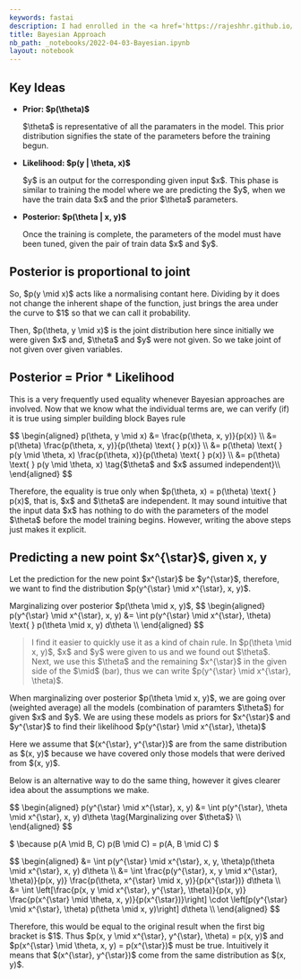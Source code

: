 ```yaml
---
keywords: fastai
description: I had enrolled in the <a href='https://rajeshhr.github.io/ml-2022/'>Machine Learning</a> course in my Masters. Following is my attempt to document a lecture as I understand about all things Bayesian.
title: Bayesian Approach
nb_path: _notebooks/2022-04-03-Bayesian.ipynb
layout: notebook
---
```


<!--
#################################################
### THIS FILE WAS AUTOGENERATED! DO NOT EDIT! ###
#################################################
# file to edit: _notebooks/2022-04-03-Bayesian.ipynb
-->

<div class="container" id="notebook-container">
        
<div class="cell border-box-sizing text_cell rendered"><div class="inner_cell">
<div class="text_cell_render border-box-sizing rendered_html">
<h2 id="Key-Ideas">Key Ideas<a class="anchor-link" href="#Key-Ideas"> </a></h2><ul>
<li><p><strong>Prior: $p(\theta)$</strong></p>
<p>$\theta$ is representative of all the paramaters in the model. This prior distribution signifies the state of the parameters before the training begun.</p>
</li>
</ul>
<ul>
<li><p><strong>Likelihood: $p(y | \theta, x)$</strong></p>
<p>$y$ is an output for the corresponding given input $x$. This phase is similar to training the model where we are predicting the $y$, when we have the train data $x$ and the prior $\theta$ parameters.</p>
</li>
</ul>
<ul>
<li><p><strong>Posterior: $p(\theta | x, y)$</strong></p>
<p>Once the training is complete, the parameters of the model must have been tuned, given the pair of train data $x$ and $y$.</p>
</li>
</ul>

</div>
</div>
</div>
<div class="cell border-box-sizing text_cell rendered"><div class="inner_cell">
<div class="text_cell_render border-box-sizing rendered_html">
<h2 id="Posterior-is-proportional-to-joint">Posterior is proportional to joint<a class="anchor-link" href="#Posterior-is-proportional-to-joint"> </a></h2><!-- $$
\begin{aligned}
p(\theta \mid x, y) &= \frac{p(\theta, x, y)}{p(x, y)} \\
&= \frac{p(x) \text{ } p(\theta, x, y)}{p(x) \text{ } p(x, y)} \\
&=  \frac{p(\theta, y \mid x)}{p(y \mid x)} \\
& \propto p(\theta, y \mid x) \\
\end{aligned}
$$ -->


<p>So, $p(y \mid x)$ acts like a normalising contant here. Dividing by it does not change the inherent shape of the function, just brings the area under the curve to $1$ so that we can call it probability.</p>
<p>Then, $p(\theta, y \mid x)$ is the joint distribution here since initially we were given $x$ and, $\theta$ and $y$ were not given. So we take joint of not given over given variables.</p>

</div>
</div>
</div>
<div class="cell border-box-sizing text_cell rendered"><div class="inner_cell">
<div class="text_cell_render border-box-sizing rendered_html">
<h2 id="Posterior-=-Prior-*-Likelihood">Posterior = Prior * Likelihood<a class="anchor-link" href="#Posterior-=-Prior-*-Likelihood"> </a></h2><p>This is a very frequently used equality whenever Bayesian approaches are involved. Now that we know what the individual terms are, we can verify (if) it is true using simpler building block Bayes rule</p>
$$
\begin{aligned}
p(\theta, y \mid x) &amp;= \frac{p(\theta, x, y)}{p(x)} \\
&amp;= p(\theta)  \frac{p(\theta, x, y)}{p(\theta) \text{ } p(x)} \\
&amp;= p(\theta) \text{ } p(y \mid \theta, x) \frac{p(\theta, x)}{p(\theta) \text{ } p(x)} \\
&amp;= p(\theta) \text{ } p(y \mid \theta, x) \tag{$\theta$ and $x$ assumed independent}\\
\end{aligned}
$$<p>Therefore, the equality is true only when $p(\theta, x) = p(\theta) \text{ } p(x)$, that is, $x$ and $\theta$ are independent. It may sound intuitive that the input data $x$ has nothing to do with the parameters of the model $\theta$ before the model training begins. However, writing the above steps just makes it explicit.</p>

</div>
</div>
</div>
<div class="cell border-box-sizing text_cell rendered"><div class="inner_cell">
<div class="text_cell_render border-box-sizing rendered_html">
<h2 id="Predicting-a-new-point-$x^{\star}$,-given-x,-y">Predicting a new point $x^{\star}$, given x, y<a class="anchor-link" href="#Predicting-a-new-point-$x^{\star}$,-given-x,-y"> </a></h2><p>Let the prediction for the new point $x^{\star}$ be $y^{\star}$, therefore, we want to find the distribution $p(y^{\star} \mid x^{\star}, x, y)$.</p>
<p>Marginalizing over posterior $p(\theta \mid x, y)$,
$$
\begin{aligned}
p(y^{\star} \mid x^{\star}, x, y) &amp;= \int p(y^{\star} \mid x^{\star}, \theta) \text{ } p(\theta \mid x, y) d\theta \\
\end{aligned}
$$</p>
<blockquote><p>I find it easier to quickly use it as a kind of chain rule. In $p(\theta \mid x, y)$, $x$ and $y$ were given to us and we found out $\theta$. Next, we use this $\theta$ and the remaining $x^{\star}$ in the given side of the $\mid$ (bar), thus we can write $p(y^{\star} \mid x^{\star}, \theta)$.</p>
</blockquote>
<p>When marginalizing over posterior $p(\theta \mid x, y)$, we are going over (weighted average) all the models (combination of paramters $\theta$) for given $x$ and $y$. We are using these models as priors for $x^{\star}$ and $y^{\star}$ to find their likelihood $p(y^{\star} \mid x^{\star}, \theta)$</p>
<p>Here we assume that $(x^{\star}, y^{\star})$ are from the same distribution as $(x, y)$ because we have covered only those models that were derived from $(x, y)$.</p>

</div>
</div>
</div>
<div class="cell border-box-sizing text_cell rendered"><div class="inner_cell">
<div class="text_cell_render border-box-sizing rendered_html">
<p>Below is an alternative way to do the same thing, however it gives clearer idea about the assumptions we make.</p>
$$
\begin{aligned}
p(y^{\star} \mid x^{\star}, x, y) &amp;= \int p(y^{\star}, \theta \mid x^{\star}, x, y) d\theta \tag{Marginalizing over $\theta$} \\
\end{aligned}
$$<p>$ \because p(A \mid B, C) p(B \mid C) = p(A, B \mid C) $</p>
$$
\begin{aligned}
&amp;= \int p(y^{\star} \mid x^{\star}, x, y, \theta)p(\theta \mid x^{\star}, x, y) d\theta \\
&amp;= \int \frac{p(y^{\star}, x, y \mid x^{\star}, \theta)}{p(x, y)}  \frac{p(\theta, x^{\star} \mid x, y)}{p(x^{\star})} d\theta \\
&amp;= \int \left[\frac{p(x, y \mid x^{\star}, y^{\star}, \theta)}{p(x, y)} \frac{p(x^{\star} \mid \theta, x, y)}{p(x^{\star})}\right] \cdot \left[p(y^{\star} \mid x^{\star}, \theta) p(\theta \mid x, y)\right] d\theta \\ 
\end{aligned}
$$
</div>
</div>
</div>
<div class="cell border-box-sizing text_cell rendered"><div class="inner_cell">
<div class="text_cell_render border-box-sizing rendered_html">
<p>Therefore, this would be equal to the original result when the first big bracket is $1$. Thus $p(x, y \mid x^{\star}, y^{\star}, \theta) = p(x, y)$ and $p(x^{\star} \mid \theta, x, y) = p(x^{\star})$ must be true. Intuitively it means that $(x^{\star}, y^{\star})$ come from the same distribution as $(x, y)$.</p>

</div>
</div>
</div>
</div>
 

